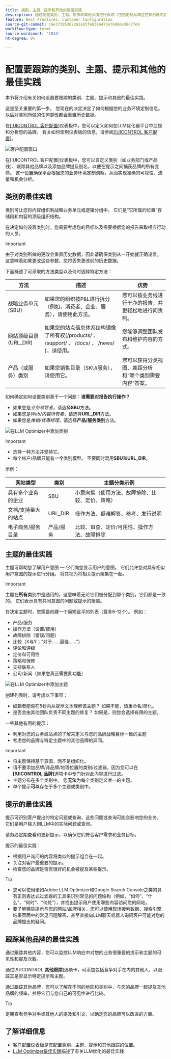 ```yaml
---
title: 类别、主题、提示和其他的最佳实践
description: 通过配置类别、主题、提示和其他品牌进行跟踪（包括定制品牌监控和战略内容分析的竞争对手），优化LLM见解。
feature: Best Practices, Customer Configuration
source-git-commit: c6e37395362262eb5fe8366473e76086e36d77e9
workflow-type: tm+mt
source-wordcount: '1014'
ht-degree: 0%

---
```



# 配置要跟踪的类别、主题、提示和其他的最佳实践

本节将介绍有关如何设置要跟踪的类别、主题、提示和其他的最佳实践。

这是至关重要的第一步。 您现在的决定决定了如何根据您的业务环境定制信息。 以后对类别所做的任何更改都会重置历史数据。

在[[!UICONTROL 客户配置]](/help/dashboards/customer-configuration.md)仪表板中，您可以定义如何在LLM优化器平台中监视和分析您的品牌。 有关如何使用仪表板的信息，请参阅[[!UICONTROL 客户配置]](/help/dashboards/customer-configuration.md)。

![客户配置窗口](/help/assets/best-practices/customer-configuration-best-practices.png)

在[!UICONTROL 客户配置]仪表板中，您可以自定义类别（如业务部门或产品线）、跟踪其他品牌以及添加品牌提及别名，以便在提示之间捕获品牌的所有变体。 这一设置确保平台根据您的业务环境定制洞察，从而实现准确的可视性、流量和机会分析。

## 类别的最佳实践

类别可让您将内容组织到战略业务单元或逻辑分组中。 它们是“它所属的位置”存储段和内容的顶级组织结构。

在决定如何设置类别时，您需要考虑您的目标以及需要根据您的报告采取相应行动的人员。

>[!IMPORTANT]
>
> 由于对类别所做的更改会重置历史数据，因此请确保类别从一开始就正确设置。 这意味着如果更改这些参数，您将丢失更改前的历史数据。

下面概述了可采取的方法类型以及何时选择特定方法：

| 方法 | 描述 | 优势 |
|---------|----------|---------|
| 战略业务单元(SBU) | 如果您的组织按P&amp;L进行拆分（例如，消费者、企业、服务），请使用此方法。 | 您可以按业务线进行干净的报告，并更轻松地进行问责制。 |
| 网站顶级目录(URL_DIR) | 如果您的站点信息体系结构镜像了所有权(/products/ 、 /support/ 、 /docs/ 、 /news/ )，请使用。 | 您能够调整团队发布和维护内容的方式。 |
| 产品（或服务）类别 | 如果您销售目录（SKU/服务），请使用它。 | 您可以获得分类视图、差距分析和“哪个类别需要内容”答案。 |

如何确定如何设置类别基于一个问题：**谁需要对报告执行操作？**

* 如果您是&#x200B;*业务领导者*，请选择&#x200B;**SBU**&#x200B;方法。
* 如果您是&#x200B;*Web/内容所有者*，请选择&#x200B;**URL_DIR**&#x200B;方法。
* 如果您是&#x200B;*推销/优惠经理*，请选择&#x200B;**产品/服务类别**&#x200B;方法。

![在LLM Optimizer中添加类别](/help/assets/best-practices/add-category.png)

>[!IMPORTANT]
>
> * 选择一种方法并坚持它。
> * 每个帐户/品牌只能有&#x200B;**一个**&#x200B;类别模型。 不要同时混用&#x200B;**SBU**&#x200B;和&#x200B;**URL_DIR**。
>   <!--Can you mix Product/Service with these?-->

示例：

| 网站类型 | 类别 | 主题分类示例 |
|---------|----------|---------|
| 具有多个业务的企业 | SBU | 小意向集（使用方法、故障排除、比较、定价、策略） |
| 文档/支持量大的站点 | URL_DIR | 操作方法、疑难解答、参考、发行说明 |
| 电子商务/服务目录 | 产品/服务 | 比较、审查、定价/可用性、操作方法、故障排除 |

## 主题的最佳实践

主题可帮助您了解用户意图 — 它们向您显示用户的意图。 它们允许您对具有相似用户意图的提示进行分组。 将其视为将相关提示聚集在一起。

>[!IMPORTANT]
>
>主题在&#x200B;**所有**&#x200B;类别中是通用的，这意味着无论它们被分配到哪个类别，它们都是一致的。 它们表示具有共同意图的问题或提示的聚类。

在决定主题时，您需要创建一个简短且平的列表（最多6-12个）。 例如：

* 产品/服务
* 操作方法（设置/使用）
* 故障排除（错误/问题）
* 比较（X与Y；“对于……最佳……”）
* 评论和评级
* 定价和可用性
* 策略和保修
* 支持联系人
* 公司/新闻（如果您真正需要此功能）

![在LLM Optimizer中添加主题](/help/assets/best-practices/add-topic.png)

创建列表时，请考虑以下事项：

* 编辑者能否在5秒内从提示文本理解该主题？ 如果不能，请重命名/简化。
* 是否会由其他团队负责不同主题的修复？ 如果是，则您会选择有用的主题。
  <!-- Last bullet point does not make sense. Clarification needed. Also not sure what is meant by "editor"?-->

一些其他有用的提示：

* 利用对您的业务或站点的了解来定义与您的品牌战略目标一致的主题
* 考虑您的品牌与特定主题中的其他品牌的异同。

>[!IMPORTANT]
>
> * 将主题保持基于意图，而不是组织化。
> * 请不要添加品牌/非品牌/地理位置的类别/过滤器，因为您可以在&#x200B;**[!UICONTROL 品牌]**&#x200B;选项卡中专门针对此内容进行过滤。
> * 主题分布在多个类别中。 您&#x200B;**无法**&#x200B;为每个类别定义唯一的主题。
> * 单个提示&#x200B;**可以**&#x200B;存在于多个主题或类别中。

## 提示的最佳实践

提示可识别客户提出的特定问题或查询，这些问题或查询可能会影响您的业务。 它们是用户输入到LLM中的实际问题或查询。

请务必定期查看和更新提示，以确保它们符合客户需求和业务目标。

提示的最佳实践：

* 根据用户询问的内容将类似的提示组合在一起。
* 关注对客户最重要的提示。
* 检查您的品牌是否有很好的机会被提及某些提示。

>[!TIP]
>
>* 您可以使用诸如Adobe LLM Optimizer和Google Search Console之类的具有正则表达式过滤器的工具来识别常见的问题结构（例如，“如何”、“什么”、“何时”、“何处”），并找出提示用户使用哪些内容访问您的网站。
>* 要了解哪些提示与您的网站/品牌相关，您可以使用现场搜索数据、搜索引擎结果页面中的常见问题解答，甚至直接向LLM聊天机器人询问客户可能对您的品牌提出的疑问。

## 跟踪其他品牌的最佳实践

通过跟踪其他内容，您可以监控LLM响应中对您的业务很重要的提示和主题的可见性和提及次数。

通过&#x200B;[!UICONTROL **其他跟踪**]&#x200B;选项卡，可添加包括竞争对手在内的其他人，以跟踪其是否显示特定提示和主题。

通过跟踪其他品牌，您可以了解在不同的地区和类别中，与您的品牌一起提及其他品牌的频率，并将它们与您自己的可见性进行比较。

>[!TIP]
>
>定期查看竞争对手或其他人的提及和引文，以确定您的品牌可以改进的方面。

## 了解详细信息

* [客户配置仪表板](/help/dashboards/customer-configuration.md)是您配置类别、主题、提示和其他跟踪的位置。
* [LLM Optimizer最佳实践](/help/tutorials/best-practices.md)描述了有关LLM优化的最佳实践


